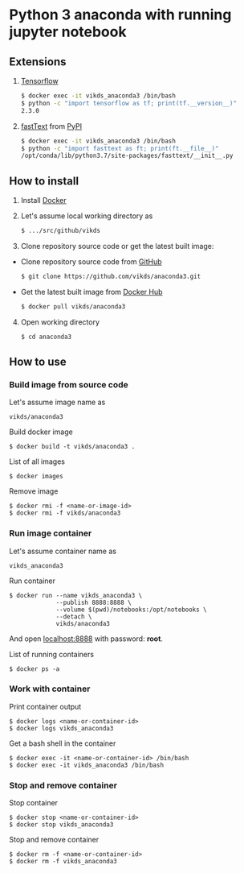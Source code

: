 # Python 3 anaconda with running jupyter notebook

## Extensions

1. [Tensorflow](https://www.tensorflow.org/install)

    ```bash
    $ docker exec -it vikds_anaconda3 /bin/bash
    $ python -c "import tensorflow as tf; print(tf.__version__)"
    2.3.0
    ```

2. [fastText](https://fasttext.cc/) from [PyPI](https://pypi.org/project/fasttext/)

    ```bash
    $ docker exec -it vikds_anaconda3 /bin/bash
    $ python -c "import fasttext as ft; print(ft.__file__)"
    /opt/conda/lib/python3.7/site-packages/fasttext/__init__.py
    ```

## How to install

1. Install [Docker](https://docs.docker.com/engine/install/)

2. Let's assume local working directory as

    ```bash
    $ .../src/github/vikds
    ```

3. Clone repository source code or get the latest built image:

  * Clone repository source code from [GitHub](https://github.com/vikds/anaconda3)

    ```bash
    $ git clone https://github.com/vikds/anaconda3.git
    ```

  * Get the latest built image from [Docker Hub](https://hub.docker.com/r/vikds/anaconda3)

    ```bash
    $ docker pull vikds/anaconda3
    ```

4. Open working directory

    ```bash
    $ cd anaconda3
    ```

## How to use

### Build image from source code

Let's assume image name as

    vikds/anaconda3

Build docker image

    $ docker build -t vikds/anaconda3 .

List of all images

    $ docker images

Remove image

    $ docker rmi -f <name-or-image-id>
    $ docker rmi -f vikds/anaconda3

### Run image container

Let's assume container name as

    vikds_anaconda3

Run container

    $ docker run --name vikds_anaconda3 \
                 --publish 8888:8888 \
                 --volume $(pwd)/notebooks:/opt/notebooks \
                 --detach \
                 vikds/anaconda3

And open [localhost:8888](http://localhost:8888/) with password: **root**.

List of running containers

    $ docker ps -a

### Work with container

Print container output

    $ docker logs <name-or-container-id>
    $ docker logs vikds_anaconda3

Get a bash shell in the container

    $ docker exec -it <name-or-container-id> /bin/bash
    $ docker exec -it vikds_anaconda3 /bin/bash

### Stop and remove container

Stop container

    $ docker stop <name-or-container-id>
    $ docker stop vikds_anaconda3

Stop and remove container

    $ docker rm -f <name-or-container-id>
    $ docker rm -f vikds_anaconda3
